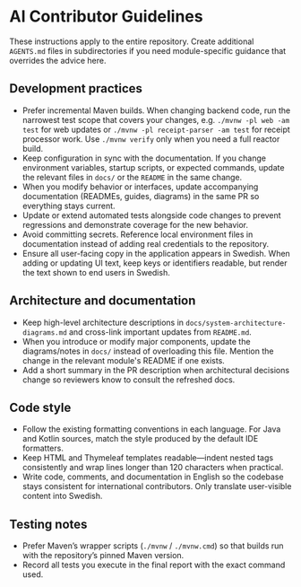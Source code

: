 # AI Contributor Guidelines

These instructions apply to the entire repository. Create additional `AGENTS.md` files in subdirectories if you need module-specific guidance that overrides the advice here.

## Development practices
- Prefer incremental Maven builds. When changing backend code, run the narrowest test scope that covers your changes, e.g. `./mvnw -pl web -am test` for web updates or `./mvnw -pl receipt-parser -am test` for receipt processor work. Use `./mvnw verify` only when you need a full reactor build.
- Keep configuration in sync with the documentation. If you change environment variables, startup scripts, or expected commands, update the relevant files in `docs/` or the `README` in the same change.
- When you modify behavior or interfaces, update accompanying documentation (READMEs, guides, diagrams) in the same PR so everything stays current.
- Update or extend automated tests alongside code changes to prevent regressions and demonstrate coverage for the new behavior.
- Avoid committing secrets. Reference local environment files in documentation instead of adding real credentials to the repository.
- Ensure all user-facing copy in the application appears in Swedish. When adding or updating UI text, keep keys or identifiers readable, but render the text shown to end users in Swedish.

## Architecture and documentation
- Keep high-level architecture descriptions in `docs/system-architecture-diagrams.md` and cross-link important updates from `README.md`.
- When you introduce or modify major components, update the diagrams/notes in `docs/` instead of overloading this file. Mention the change in the relevant module's README if one exists.
- Add a short summary in the PR description when architectural decisions change so reviewers know to consult the refreshed docs.

## Code style
- Follow the existing formatting conventions in each language. For Java and Kotlin sources, match the style produced by the default IDE formatters.
- Keep HTML and Thymeleaf templates readable—indent nested tags consistently and wrap lines longer than 120 characters when practical.
- Write code, comments, and documentation in English so the codebase stays consistent for international contributors. Only translate user-visible content into Swedish.

## Testing notes
- Prefer Maven’s wrapper scripts (`./mvnw` / `./mvnw.cmd`) so that builds run with the repository’s pinned Maven version.
- Record all tests you execute in the final report with the exact command used.
